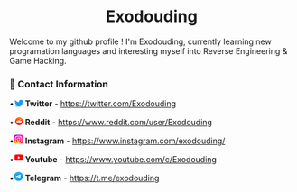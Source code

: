 <h1 align="center">Exodouding</h1>

Welcome to my github profile ! I'm Exodouding, currently learning new programation languages and interesting myself into Reverse Engineering & Game Hacking.

### 🔗 Contact Information

•![Twitter](https://raw.githubusercontent.com/Exodouding/Exodouding/main/Twitter.png) **Twitter** - https://twitter.com/Exodouding

•![Reddit](https://raw.githubusercontent.com/Exodouding/Exodouding/main/Reddit.png) **Reddit** - https://www.reddit.com/user/Exodouding

•![Instagram](https://raw.githubusercontent.com/Exodouding/Exodouding/main/Instagram.png) **Instagram** - https://www.instagram.com/exodouding/

•![Twitter](https://raw.githubusercontent.com/Exodouding/Exodouding/main/Youtube.png) **Youtube** - https://www.youtube.com/c/Exodouding

•![Telegram](https://raw.githubusercontent.com/Exodouding/Exodouding/main/Telegram.png) **Telegram** - https://t.me/exodouding

